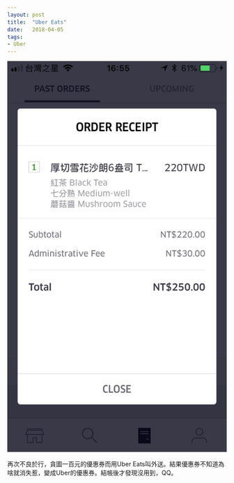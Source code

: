 ```yaml
---
layout: post
title:  "Uber Eats"
date:   2018-04-05
tags:
- Uber
---
```

![Uber Eats Receipt](/assets/media/2018-04-05-uber-eats-receipt.jpg)

再次不良於行，貪圖一百元的優惠券而用Uber Eats叫外送。結果優惠券不知道為啥就消失惹，變成Uber的優惠券。結帳後才發現沒用到，QQ。
